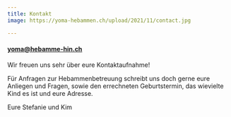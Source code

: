 ```yaml
---
title: Kontakt
image: https://yoma-hebammen.ch/upload/2021/11/contact.jpg

---
```

#### **yoma@hebamme-hin.ch**

Wir freuen uns sehr über eure Kontaktaufnahme! 

Für Anfragen zur Hebammenbetreuung schreibt uns doch gerne eure Anliegen und Fragen, sowie den errechneten Geburtstermin, das wievielte Kind es ist und eure Adresse. 

Eure Stefanie und Kim

### 